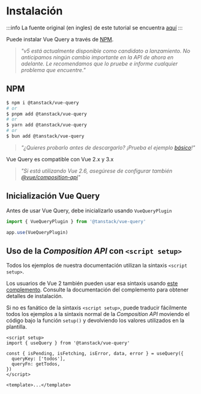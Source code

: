 # Instalación

:::info
La fuente original (en ingles) de este tutorial se encuentra [aquí](https://tanstack.com/query/latest/docs/framework/vue/installation)
:::

Puede instalar Vue Query a través de [NPM](https://www.npmjs.com/).

>_"v5 está actualmente disponible como candidato a lanzamiento. No anticipamos ningún cambio importante en la API de ahora en adelante. Le recomendamos que lo pruebe e informe cualquier problema que encuentre."_

## NPM

```sh
$ npm i @tanstack/vue-query
# or
$ pnpm add @tanstack/vue-query
# or
$ yarn add @tanstack/vue-query
# or
$ bun add @tanstack/vue-query
```

>_"¿Quieres probarlo antes de descargarlo? ¡Prueba el ejemplo [básico](https://tanstack.com/query/latest/docs/framework/vue/examples/basic)!"_


Vue Query es compatible con Vue 2.x y 3.x

>_"Si está utilizando Vue 2.6, asegúrese de configurar también [@vue/composition-api](https://github.com/vuejs/composition-api)"_


## Inicialización Vue Query

Antes de usar Vue Query, debe inicializarlo usando `VueQueryPlugin`

```ts
import { VueQueryPlugin } from '@tanstack/vue-query'

app.use(VueQueryPlugin)
```

## Uso de la _Composition API_ con `<script setup>`

Todos los ejemplos de nuestra documentación utilizan la sintaxis `<script setup>`.

Los usuarios de Vue 2 también pueden usar esa sintaxis usando [este complemento](https://github.com/antfu/unplugin-vue2-script-setup). Consulte la documentación del complemento para obtener detalles de instalación.

Si no es fanático de la sintaxis `<script setup>`, puede traducir fácilmente todos los ejemplos a la sintaxis normal de la _Composition API_ moviendo el código bajo la función `setup()` y devolviendo los valores utilizados en la plantilla.

```vue
<script setup>
import { useQuery } from '@tanstack/vue-query'

const { isPending, isFetching, isError, data, error } = useQuery({
  queryKey: ['todos'],
  queryFn: getTodos,
})
</script>

<template>...</template>
```